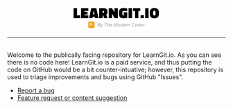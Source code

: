<p align="center">
  <picture>
    <source media="(prefers-color-scheme: dark)" srcset="images/logo_light.png">
    <source media="(prefers-color-scheme: light)" srcset="images/logo_dark.png">
    <img width="200px" alt="Shows a mostly text logo for LearnGit.io in bold white text that reads: LearnGit.io by The Modern Coder" src="images/logo_dark.png">
  </picture>
<p>
<hr />
<br />
Welcome to the publically facing repository for LearnGit.io. As you can see there is no code here! LearnGit.io is a paid service, and thus putting the code on GitHub would be a bit counter-intuative; however, this repository is used to triage improvements and bugs using GitHub "Issues".

* [Report a bug](https://github.com/JackLot/LearnGit.io/issues/new?assignees=&labels=bug&template=bug_report.md&title=%5BBUG%5D+)
* [Feature request or content suggestion](https://github.com/JackLot/LearnGit.io/issues/new?assignees=&labels=feature+request+%2F+content+suggestion&template=feature-request-or-content-suggestion.md&title=)
